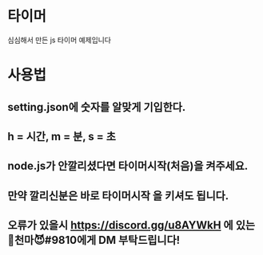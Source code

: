 # 타이머
심심해서 만든 js 타이머 예제입니다


사용법
========

setting.json에 숫자를 알맞게 기입한다.
--------
h = 시간, m = 분, s = 초
--------
node.js가 안깔리셨다면 타이머시작(처음)을 켜주세요.
--------
만약 깔리신분은 바로 타이머시작 을 키셔도 됩니다.
--------
오류가 있을시 https://discord.gg/u8AYWkH 에 있는 👼천마😈#9810에게 DM 부탁드립니다!
--------
